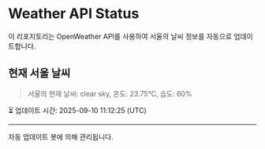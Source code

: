 
# Weather API Status

이 리포지토리는 OpenWeather API를 사용하여 서울의 날씨 정보를 자동으로 업데이트합니다.

## 현재 서울 날씨
> 서울의 현재 날씨: clear sky, 온도: 23.75°C, 습도: 60%

⏳ 업데이트 시간: 2025-09-10 11:12:25 (UTC)

---
자동 업데이트 봇에 의해 관리됩니다.
